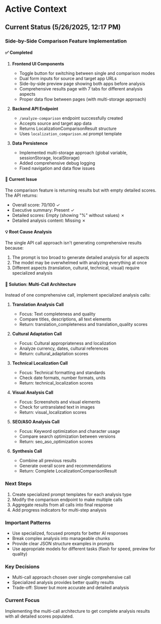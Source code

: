 # Active Context

## Current Status (5/26/2025, 12:17 PM)

### Side-by-Side Comparison Feature Implementation

#### ✅ Completed
1. **Frontend UI Components**
   - Toggle button for switching between single and comparison modes
   - Dual form inputs for source and target app URLs
   - Side-by-side preview page showing both apps before analysis
   - Comprehensive results page with 7 tabs for different analysis aspects
   - Proper data flow between pages (with multi-storage approach)

2. **Backend API Endpoint**
   - `/analyze-comparison` endpoint successfully created
   - Accepts source and target app data
   - Returns LocalizationComparisonResult structure
   - Uses `localization_comparison.md` prompt template

3. **Data Persistence**
   - Implemented multi-storage approach (global variable, sessionStorage, localStorage)
   - Added comprehensive debug logging
   - Fixed navigation and data flow issues

#### 🔧 Current Issue
The comparison feature is returning results but with empty detailed scores. The API returns:
- Overall score: 70/100 ✓
- Executive summary: Present ✓
- Detailed scores: Empty (showing "%" without values) ✗
- Detailed analysis content: Missing ✗

#### 💡 Root Cause Analysis
The single API call approach isn't generating comprehensive results because:
1. The prompt is too broad to generate detailed analysis for all aspects
2. The model may be overwhelmed with analyzing everything at once
3. Different aspects (translation, cultural, technical, visual) require specialized analysis

#### 🎯 Solution: Multi-Call Architecture
Instead of one comprehensive call, implement specialized analysis calls:

1. **Translation Analysis Call**
   - Focus: Text completeness and quality
   - Compare titles, descriptions, all text elements
   - Return: translation_completeness and translation_quality scores

2. **Cultural Adaptation Call**
   - Focus: Cultural appropriateness and localization
   - Analyze currency, dates, cultural references
   - Return: cultural_adaptation scores

3. **Technical Localization Call**
   - Focus: Technical formatting and standards
   - Check date formats, number formats, units
   - Return: technical_localization scores

4. **Visual Analysis Call**
   - Focus: Screenshots and visual elements
   - Check for untranslated text in images
   - Return: visual_localization scores

5. **SEO/ASO Analysis Call**
   - Focus: Keyword optimization and character usage
   - Compare search optimization between versions
   - Return: seo_aso_optimization scores

6. **Synthesis Call**
   - Combine all previous results
   - Generate overall score and recommendations
   - Return: Complete LocalizationComparisonResult

### Next Steps
1. Create specialized prompt templates for each analysis type
2. Modify the comparison endpoint to make multiple calls
3. Aggregate results from all calls into final response
4. Add progress indicators for multi-step analysis

### Important Patterns
- Use specialized, focused prompts for better AI responses
- Break complex analysis into manageable chunks
- Provide clear JSON structure examples in prompts
- Use appropriate models for different tasks (flash for speed, preview for quality)

### Key Decisions
- Multi-call approach chosen over single comprehensive call
- Specialized analysis provides better quality results
- Trade-off: Slower but more accurate and detailed analysis

### Current Focus
Implementing the multi-call architecture to get complete analysis results with all detailed scores populated.

